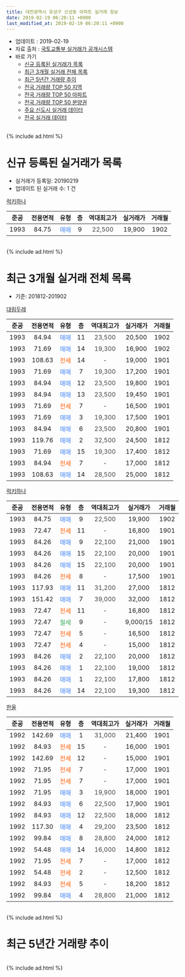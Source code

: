 ```yaml
---
title: 대전광역시 유성구 신성동 아파트 실거래 정보
date: 2019-02-19 06:20:11 +0900
last_modified_at: 2019-02-19 06:20:11 +0900
---
```


* 업데이트 : 2019-02-19
* 자료 출처 : [국토교통부 실거래가 공개시스템](http://rt.molit.go.kr)
* 바로 가기
    * [신규 등록된 실거래가 목록](#신규-등록된-실거래가-목록)
    * [최근 3개월 실거래 전체 목록](#최근-3개월-실거래-전체-목록)
    * [최근 5년간 거래량 추이](#최근-5년간-거래량-추이)
    * [전국 거래량 TOP 50 지역](https://ayogom.github.io/apt-trade-info/최근-3개월-전국에서-가장-거래가-많이-발생한-지역)
    * [전국 거래량 TOP 50 아파트](https://ayogom.github.io/apt-trade-info/최근-3개월-전국에서-가장-거래가-많이-발생한-아파트)
    * [전국 거래량 TOP 50 분양권](https://ayogom.github.io/apt-trade-info/최근-3개월-전국에서-가장-거래가-많이-발생한-분양권)
    * [주요 신도시 실거래 데이터](https://ayogom.github.io/apt-trade-info/주요-신도시)
    * [전국 실거래 데이터](https://ayogom.github.io/apt-trade-info/전국)
<br>
{% include ad.html %}
<br>

# 신규 등록된 실거래가 목록
* 실거래가 등록일: 20190219
* 업데이트 된 실거래 수: 1 건


[럭키하나](https://search.naver.com/search.naver?query=%EB%8C%80%EC%A0%84%EA%B4%91%EC%97%AD%EC%8B%9C+%EC%9C%A0%EC%84%B1%EA%B5%AC+%EC%8B%A0%EC%84%B1%EB%8F%99+%EB%9F%AD%ED%82%A4%ED%95%98%EB%82%98)

|준공|전용면적|유형|층|역대최고가|실거래가|거래월|
|:---:|:---:|:---:|:---:|:---:|:---:|:---:|
|1993|84.75|<span style="color:#4285f3">매매</span>|9|<span style="color:#444444">22,500</span>|19,900|1902|


<br>
{% include ad.html %}
<br>

# 최근 3개월 실거래 전체 목록
* 기준: 201812-201902


[대림두레](https://search.naver.com/search.naver?query=%EB%8C%80%EC%A0%84%EA%B4%91%EC%97%AD%EC%8B%9C+%EC%9C%A0%EC%84%B1%EA%B5%AC+%EC%8B%A0%EC%84%B1%EB%8F%99+%EB%8C%80%EB%A6%BC%EB%91%90%EB%A0%88)

|준공|전용면적|유형|층|역대최고가|실거래가|거래월|
|:---:|:---:|:---:|:---:|:---:|:---:|:---:|
|1993|84.94|<span style="color:#4285f3">매매</span>|11|<span style="color:#444444">23,500</span>|20,500|1902|
|1993|71.69|<span style="color:#4285f3">매매</span>|14|<span style="color:#444444">19,300</span>|16,900|1902|
|1993|108.63|<span style="color:#ff5a00">전세</span>|14|<span style="color:#444444">-</span>|19,000|1901|
|1993|71.69|<span style="color:#4285f3">매매</span>|7|<span style="color:#444444">19,300</span>|17,200|1901|
|1993|84.94|<span style="color:#4285f3">매매</span>|12|<span style="color:#444444">23,500</span>|19,800|1901|
|1993|84.94|<span style="color:#4285f3">매매</span>|13|<span style="color:#444444">23,500</span>|19,450|1901|
|1993|71.69|<span style="color:#ff5a00">전세</span>|7|<span style="color:#444444">-</span>|16,500|1901|
|1993|71.69|<span style="color:#4285f3">매매</span>|3|<span style="color:#444444">19,300</span>|17,500|1901|
|1993|84.94|<span style="color:#4285f3">매매</span>|6|<span style="color:#444444">23,500</span>|20,800|1901|
|1993|119.76|<span style="color:#4285f3">매매</span>|2|<span style="color:#444444">32,500</span>|24,500|1812|
|1993|71.69|<span style="color:#4285f3">매매</span>|15|<span style="color:#444444">19,300</span>|17,400|1812|
|1993|84.94|<span style="color:#ff5a00">전세</span>|7|<span style="color:#444444">-</span>|17,000|1812|
|1993|108.63|<span style="color:#4285f3">매매</span>|14|<span style="color:#444444">28,500</span>|25,000|1812|

[럭키하나](https://search.naver.com/search.naver?query=%EB%8C%80%EC%A0%84%EA%B4%91%EC%97%AD%EC%8B%9C+%EC%9C%A0%EC%84%B1%EA%B5%AC+%EC%8B%A0%EC%84%B1%EB%8F%99+%EB%9F%AD%ED%82%A4%ED%95%98%EB%82%98)

|준공|전용면적|유형|층|역대최고가|실거래가|거래월|
|:---:|:---:|:---:|:---:|:---:|:---:|:---:|
|1993|84.75|<span style="color:#4285f3">매매</span>|9|<span style="color:#444444">22,500</span>|19,900|1902|
|1993|72.47|<span style="color:#ff5a00">전세</span>|11|<span style="color:#444444">-</span>|16,800|1901|
|1993|84.26|<span style="color:#4285f3">매매</span>|9|<span style="color:#444444">22,100</span>|21,000|1901|
|1993|84.26|<span style="color:#4285f3">매매</span>|15|<span style="color:#444444">22,100</span>|20,000|1901|
|1993|84.26|<span style="color:#4285f3">매매</span>|15|<span style="color:#444444">22,100</span>|20,000|1901|
|1993|84.26|<span style="color:#ff5a00">전세</span>|8|<span style="color:#444444">-</span>|17,500|1901|
|1993|117.93|<span style="color:#4285f3">매매</span>|11|<span style="color:#444444">31,200</span>|27,000|1812|
|1993|151.42|<span style="color:#4285f3">매매</span>|7|<span style="color:#444444">39,000</span>|32,000|1812|
|1993|72.47|<span style="color:#ff5a00">전세</span>|11|<span style="color:#444444">-</span>|16,800|1812|
|1993|72.47|<span style="color:#34a853">월세</span>|9|<span style="color:#444444">-</span>|9,000/15|1812|
|1993|72.47|<span style="color:#ff5a00">전세</span>|5|<span style="color:#444444">-</span>|16,500|1812|
|1993|72.47|<span style="color:#ff5a00">전세</span>|4|<span style="color:#444444">-</span>|15,000|1812|
|1993|84.26|<span style="color:#4285f3">매매</span>|2|<span style="color:#444444">22,100</span>|20,000|1812|
|1993|84.26|<span style="color:#4285f3">매매</span>|1|<span style="color:#444444">22,100</span>|19,000|1812|
|1993|84.26|<span style="color:#4285f3">매매</span>|1|<span style="color:#444444">22,100</span>|17,800|1812|
|1993|84.26|<span style="color:#4285f3">매매</span>|14|<span style="color:#444444">22,100</span>|19,300|1812|

[한울](https://search.naver.com/search.naver?query=%EB%8C%80%EC%A0%84%EA%B4%91%EC%97%AD%EC%8B%9C+%EC%9C%A0%EC%84%B1%EA%B5%AC+%EC%8B%A0%EC%84%B1%EB%8F%99+%ED%95%9C%EC%9A%B8)

|준공|전용면적|유형|층|역대최고가|실거래가|거래월|
|:---:|:---:|:---:|:---:|:---:|:---:|:---:|
|1992|142.69|<span style="color:#4285f3">매매</span>|1|<span style="color:#444444">31,000</span>|21,400|1901|
|1992|84.93|<span style="color:#ff5a00">전세</span>|15|<span style="color:#444444">-</span>|16,000|1901|
|1992|142.69|<span style="color:#ff5a00">전세</span>|12|<span style="color:#444444">-</span>|15,000|1901|
|1992|71.95|<span style="color:#ff5a00">전세</span>|7|<span style="color:#444444">-</span>|17,000|1901|
|1992|71.95|<span style="color:#ff5a00">전세</span>|7|<span style="color:#444444">-</span>|17,000|1901|
|1992|71.95|<span style="color:#4285f3">매매</span>|3|<span style="color:#444444">19,900</span>|18,000|1901|
|1992|84.93|<span style="color:#4285f3">매매</span>|6|<span style="color:#444444">22,500</span>|17,900|1901|
|1992|84.93|<span style="color:#4285f3">매매</span>|12|<span style="color:#444444">22,500</span>|18,000|1812|
|1992|117.30|<span style="color:#4285f3">매매</span>|4|<span style="color:#444444">29,200</span>|23,500|1812|
|1992|99.84|<span style="color:#4285f3">매매</span>|8|<span style="color:#444444">28,800</span>|24,000|1812|
|1992|54.48|<span style="color:#4285f3">매매</span>|14|<span style="color:#444444">16,000</span>|14,800|1812|
|1992|71.95|<span style="color:#ff5a00">전세</span>|7|<span style="color:#444444">-</span>|17,000|1812|
|1992|54.48|<span style="color:#ff5a00">전세</span>|2|<span style="color:#444444">-</span>|12,500|1812|
|1992|84.93|<span style="color:#ff5a00">전세</span>|5|<span style="color:#444444">-</span>|18,200|1812|
|1992|99.84|<span style="color:#4285f3">매매</span>|4|<span style="color:#444444">28,800</span>|21,000|1812|


<br>
{% include ad.html %}
<br>

# 최근 5년간 거래량 추이


<div style="width:100%;">
    <canvas id="deal_progress" height="200"></canvas>
</div>

<script>
new Chart(document.getElementById("deal_progress"), {
    type: 'line',
    data: {
        labels: ['201402','201403','201404','201405','201406','201407','201408','201409','201410','201411','201412','201501','201502','201503','201504','201505','201506','201507','201508','201509','201510','201511','201512','201601','201602','201603','201604','201605','201606','201607','201608','201609','201610','201611','201612','201701','201702','201703','201704','201705','201706','201707','201708','201709','201710','201711','201712','201801','201802','201803','201804','201805','201806','201807','201808','201809','201810','201811','201812','201901','201902'],
        datasets: [{
            label: '매매',
            pointRadius: 1,
            data: [12, 19, 18, 8, 12, 10, 5, 9, 11, 9, 19, 13, 8, 9, 12, 8, 14, 7, 9, 7, 23, 10, 13, 11, 6, 12, 23, 5, 19, 17, 11, 15, 16, 15, 16, 6, 15, 18, 10, 17, 20, 10, 9, 13, 13, 9, 14, 22, 9, 27, 16, 9, 7, 6, 6, 16, 17, 12, 14, 11, 3],
            borderColor: "rgba(255, 201, 14, 1)",
            backgroundColor: "rgba(255, 201, 14, 0.5)",
            fill: false,
            lineTension: 0
        },{
            label: '전월세',
            pointRadius: 1,
            data: [10, 22, 11, 12, 8, 10, 12, 9, 9, 12, 12, 20, 17, 9, 12, 10, 15, 10, 7, 7, 13, 16, 24, 16, 16, 10, 8, 12, 10, 12, 6, 5, 9, 13, 14, 12, 22, 10, 6, 6, 5, 9, 15, 8, 10, 19, 9, 24, 14, 17, 14, 11, 16, 11, 5, 6, 13, 9, 8, 8, 0],
            borderColor: "rgba(0, 141, 185, 1)",
            backgroundColor: "rgba(0, 141, 185, 0.5)",
            fill: false,
            lineTension: 0
        }
        ]
    },
    options: {
        responsive: true,
        title: {
            display: false
        },
        tooltips: {
            mode: 'index',
            intersect: false
        },
        hover: {
            mode: 'nearest',
            intersect: true
        },
        scales: {
            xAxes: [{
                display: true,
                scaleLabel: {
                    display: true,
                    labelString: '년/월'
                }
            }],
            yAxes: [{
                display: true,
                ticks: {
                    suggestedMin: 0,
                },
                scaleLabel: {
                    display: true,
                    labelString: '실거래 수'
                }
            }]
        }
    }
});

</script>


<br>
{% include ad.html %}
<br>

